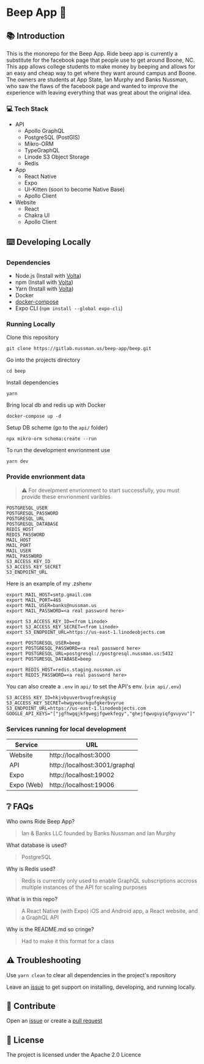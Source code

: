 # Beep App 🚖

## 📚 Introduction

This is the monorepo for the Beep App. Ride beep app is currently a substitute for the facebook page that people use to get around Boone, NC. This app allows college students to make money by beeping and allows for an easy and cheap way to get where they want around campus and Boone. The owners are students at App State, Ian Murphy and Banks Nussman, who saw the flaws of the facebook page and wanted to improve the experience with leaving everything that was great about the original idea.

### 💻 Tech Stack
- API
  - Apollo GraphQL
  - PostgreSQL (PostGIS)
  - Mikro-ORM
  - TypeGraphQL
  - Linode S3 Object Storage
  - Redis
- App
  - React Native
  - Expo
  - UI-Kitten (soon to become Native Base)
  - Apollo Client
- Website
  - React
  - Chakra UI
  - Apollo Client

## ⌨️ Developing Locally

### Dependencies

- Node.js (Install with [Volta](https://volta.sh/))
- npm (Install with [Volta](https://volta.sh/))
- Yarn (Install with [Volta](https://volta.sh/))
- Docker
- [docker-compose](https://docs.docker.com/compose/install/#install-compose)
- Expo CLI (`npm install --global expo-cli`)

### Running Locally

Clone this repository
```
git clone https://gitlab.nussman.us/beep-app/beep.git
```
Go into the projects directory
```
cd beep
```

Install dependencies
```
yarn
```

Bring local db and redis up with Docker
```
docker-compose up -d
```

Setup DB scheme (go to the `api/` folder)
```
npx mikro-orm schema:create --run
```

To run the development envrionment use
```
yarn dev
```

### Provide envrionment data

> ⚠️ For develpment envrionment to start successfully, you must provide these envrionment varibles

```
POSTGRESQL_USER
POSTGRESQL_PASSWORD
POSTGRESQL_URL
POSTGRESQL_DATABASE
REDIS_HOST
REDIS_PASSWORD
MAIL_HOST
MAIL_PORT
MAIL_USER
MAIL_PASSWORD
S3_ACCESS_KEY_ID
S3_ACCESS_KEY_SECRET
S3_ENDPOINT_URL
```

Here is an example of my .zshenv

```shell
export MAIL_HOST=smtp.gmail.com
export MAIL_PORT=465
export MAIL_USER=banks@nussman.us
export MAIL_PASSWORD=<a real password here>

export S3_ACCESS_KEY_ID=<from Linode>
export S3_ACCESS_KEY_SECRET=<from Linode>
export S3_ENDPOINT_URL=https://us-east-1.linodeobjects.com

export POSTGRESQL_USER=beep
export POSTGRESQL_PASSWORD=<a real password here>
export POSTGRESQL_URL=postgresql://postgresql.nussman.us:5432
export POSTGRESQL_DATABASE=beep

export REDIS_HOST=redis.staging.nussman.us
export REDIS_PASSWORD=<a real password here>
```

You can also create a `.env` in `api/` to set the API's env. (`vim api/.env`)

```env
S3_ACCESS_KEY_ID=hkjvbyuverbvugfreukgsig
S3_ACCESS_KEY_SECRET=hwgyeeurkgufgkerbvyrue
S3_ENDPOINT_URL=https://us-east-1.linodeobjects.com
GOOGLE_API_KEYS="["jgfhwgqjkfgwegjfgwekfegy","ghejfqwuguyiqfgvuyvu"]"
```

### Services running for local development
| Service    | URL                           |
|------------|-------------------------------|
| Website    | http://localhost:3000         |
| API        | http://localhost:3001/graphql |
| Expo       | http://localhost:19002        |
| Expo (Web) | http://localhost:19006        |

## ❔ FAQs

Who owns Ride Beep App?
> Ian & Banks LLC founded by Banks Nussman and Ian Murphy

What database is used?
> PostgreSQL

Why is Redis used?
> Redis is currently only used to enable GraphQL subscriptions accross multiple instances of the API for scaling purposes

What is in this repo?
> A React Native (with Expo) iOS and Android app, a React website, and a GraphQL API

Why is the README.md so cringe?
> Had to make it this format for a class

## ⚠️ Troubleshooting

Use `yarn clean` to clear all dependencies in the project's repository

Leave an [issue](https://gitlab.nussman.us/beep-app/beep/-/issues) to get support on installing, developing, and running locally.

## 👏 Contribute

Open an [issue](https://gitlab.nussman.us/beep-app/beep/-/issues) or create a [pull request](https://gitlab.nussman.us/beep-app/beep/-/merge_requests/new)

## 🚓 License

The project is licensed under the Apache 2.0 Licence 

